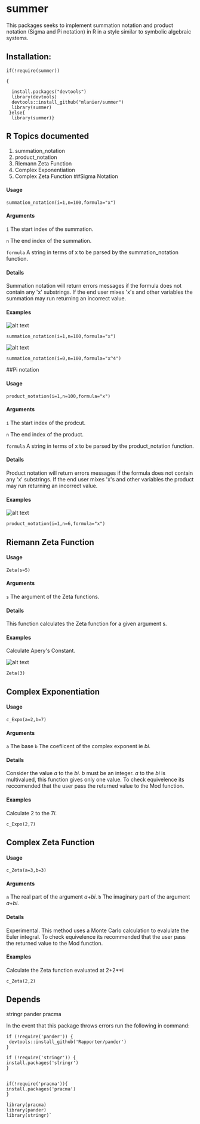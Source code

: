 # summer
This packages seeks to implement summation notation and product notation (Sigma and Pi notation) in R in a style similar to symbolic algebraic systems.


## Installation: 
    
    if(!require(summer))

    { 
  
      install.packages("devtools")
      library(devtools)  
      devtools::install_github("mlanier/summer")
      library(summer)
     }else{
      library(summer)}


## R Topics documented

1. summation\_notation
2. product\_notation
3. Riemann Zeta Function
4. Complex Exponentiation 
5. Complex Zeta Function
##Sigma Notation

#### Usage
`summation_notation(i=1,n=100,formula="x")`
#### Arguments
 `i`    The start index of the summation.
 
 `n`   The end index of the summation. 
 
  `formula`    A string in terms of x to be parsed by the summation_notation function.
  
#### Details
   Summation notation will return errors messages if the formula does not contain any 'x' substrings. If the end user mixes 'x's and other variables the summation may run returning an incorrect value.
   
#### Examples   
![alt text](https://wikimedia.org/api/rest_v1/media/math/render/svg/e123e2e8bb33d436849c093d6a227ac387a9ab5f)

`summation_notation(i=1,n=100,formula="x")`

![alt text](https://wikimedia.org/api/rest_v1/media/math/render/svg/583f6259b306bbaaf552d77f75f0bedfe411b6aa)

`summation_notation(i=0,n=100,formula="x^4")`

##Pi notation
#### Usage
`product_notation(i=1,n=100,formula="x")`
#### Arguments
 `i`    The start index of the prodcut.
 
 `n`   The end index of the product. 
 
  `formula`    A string in terms of x to be parsed by the product_notation function.
  
#### Details
   Product notation will return errors messages if the formula does not contain any 'x' substrings. If the end user mixes 'x's and other variables the product may run returning an incorrect value.

#### Examples  

![alt text](https://wikimedia.org/api/rest_v1/media/math/render/svg/b8f5b094d2eccfa70291eb6364d2da501ea3cb42)

`product_notation(i=1,n=6,formula="x")`

## Riemann Zeta Function

#### Usage
`Zeta(s=5)`
#### Arguments
 `s`    The argument of the Zeta functions.

  
#### Details
   This function calculates the Zeta function for a given argument s. 

#### Examples
Calculate Apery's Constant.

![alt text](https://wikimedia.org/api/rest_v1/media/math/render/svg/ee3d2504b925362014d7260cb0eb808c522048fa)

`Zeta(3)`

## Complex Exponentiation

#### Usage
`c_Expo(a=2,b=7)`
#### Arguments
 `a`    The base
 `b`    The coefiicent of the complex exponent ie *bi*.

  
#### Details
   Consider the value *a* to the *bi*. *b* must be an integer. *a* to the *bi* is multivalued, this function gives only one value.    To check equivelence its reccomended that the user pass the returned value to the Mod function.

#### Examples
Calculate 2 to the 7*i*.

`c_Expo(2,7)`

## Complex Zeta Function

#### Usage
`c_Zeta(a=3,b=3)`
#### Arguments
 `a`    The real part of the argument *a*+*bi*.
 `b`    The imaginary part of the argument *a*+*bi*.

  
#### Details
   Experimental. This method uses a Monte Carlo calculation to evalulate the Euler integral. To check equivelence its recommended that the user pass the returned value to the Mod function.

#### Examples
Calculate the Zeta function evaluated at 2+2\**i

`c_Zeta(2,2)`



## Depends
stringr
pander
pracma


In the event that this package throws errors run the following in command:
   
    if (!require('pander')) {
     devtools::install_github('Rapporter/pander')
    }

    if (!require('stringr')) {
    install.packages('stringr')
    }


    if(!require('pracma')){
    install.packages('pracma')
    }

    library(pracma)
    library(pander)
    library(stringr)`
